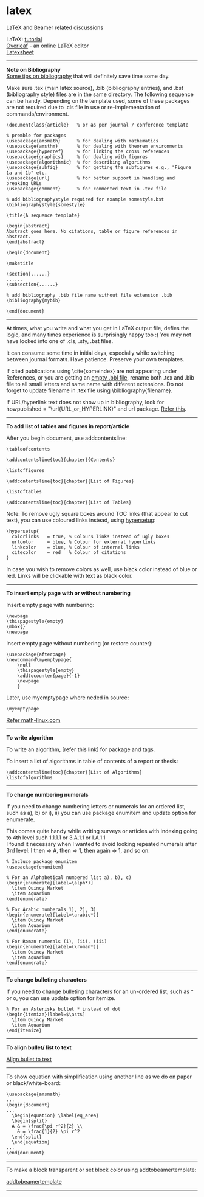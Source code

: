 # latex
LaTeX and Beamer related discussions

LaTeX: [tutorial](https://www.latex-tutorial.com/tutorials/)  
[Overleaf](overleaf.com) - an online LaTeX editor  
[Latexsheet](http://wch.github.io/latexsheet/latexsheet-a4.pdf)  


----

**Note on Bibliography**  
[Some tips on bibliography](https://faculty.math.illinois.edu/~hildebr/tex/bibliographies0.html) that will definitely save time some day.  

Make sure .tex (main latex source), .bib (bibliography entries), and .bst (bibliography style) files are in the same directory. The following sequence can be handy. Depending on the template used, some of these packages are not required due to .cls file in use or re-implementation of commands/environment.  

```
\documentclass{article}   % or as per journal / conference template 

% premble for packages 
\usepackage{amsmath}      % for dealing with mathematics
\usepackage{amsthm}       % for dealing with theorem environments
\usepackage{hyperref}     % for linking the cross references
\usepackage{graphics}     % for dealing with figures
\usepackage{algorithmic}  % for describing algorithms
\usepackage{subfig}       % for getting the subfigures e.g., "Figure 1a and 1b" etc.
\usepackage{url}          % for better support in handling and breaking URLs
\usepackage{comment}      % for commented text in .tex file

% add bibliographystyle required for example somestyle.bst
\bibliographystyle{somestyle}

\title{A sequence template}

\begin{abstract}
Abstract goes here. No citations, table or figure references in abstract. 
\end{abstract}

\begin{document}

\maketitle

\section{......}
......
\subsection{......}

% add bibliography .bib file name without file extension .bib
\bibliography{mybib}

\end{document}
```

----

At times, what you write and what you get in LaTeX output file, defies the logic, and many times experience is surprisingly happy too :) You may not have looked into one of .cls, .sty, .bst files.   

It can consume some time in initial days, especially while switching between journal formats. Have patience. Preserve your own templates.  

If cited publications using \cite{someindex} are not appearing under References, or you are getting an [empty .bbl file](https://tex.stackexchange.com/questions/207664/bibtex-generates-an-empty-bbl-file), rename both .tex and .bib file to all small letters and same name with different extensions. Do not forget to update filename in .tex file using \bibliography{filename}.   

If URL/hyperlink text does not show up in bibliography, look for howpublished = "\url{URL_or_HYPERLINK}" and url package. [Refer this](https://tex.stackexchange.com/questions/35977/how-to-add-a-url-to-a-latex-bibtex-file).   

----

**To add list of tables and figures in report/article** 

After you begin document, use addcontentsline: 

```
\tableofcontents

\addcontentsline{toc}{chapter}{Contents}

\listoffigures

\addcontentsline{toc}{chapter}{List of Figures}

\listoftables

\addcontentsline{toc}{chapter}{List of Tables} 
```

Note: To remove ugly square boxes around TOC links (that appear to cut text), you can use coloured links instead, using [hypersetup](https://en.wikibooks.org/wiki/LaTeX/Hyperlinks):   

```
\hypersetup{
  colorlinks   = true, % Colours links instead of ugly boxes
  urlcolor     = blue, % Colour for external hyperlinks
  linkcolor    = blue, % Colour of internal links
  citecolor    = red   % Colour of citations
}
```
In case you wish to remove colors as well, use black color instead of blue or red. Links will be clickable with text as black color.   

----

**To insert emply page with or without numbering**

Insert empty page with numbering:    
```
\newpage
\thispagestyle{empty}
\mbox{}
\newpage
```

Insert empty page without numbering (or restore counter):   
```
\usepackage{afterpage}
\newcommand\myemptypage{
    \null
    \thispagestyle{empty}
    \addtocounter{page}{-1}
    \newpage
    }
```
Later, use myemptypage where neded in source:   
```
\myemptypage
```
[Refer math-linux.com](https://math-linux.com/latex-26/faq/latex-faq/article/latex-how-to-insert-a-blank-or-empty-page-with-or-without-numbering-thispagestyle-newpage-usepackage-afterpage)    

----

**To write algorithm**

To write an algorithm, [refer this link] for package and tags.   

To insert a list of algorithms in table of contents of a report or thesis:    

```
\addcontentsline{toc}{chapter}{List of Algorithms}
\listofalgorithms
```

----


**To change numbering numerals**  

If you need to change numbering letters or numerals for an ordered list, such as a), b) or i), ii) you can use package enumitem and update option for enumerate.  

This comes quite handy while writing surveys or articles with indexing going to 4th level such 1.1.1.1 or 3.A.1.1 or I.A.1.1  
I found it necessary when I wanted to avoid looking repeated numerals after 3rd level: I then => A, then => 1, then again => 1, and so on. 

```
% Incluce package enumitem  
\usepackage{enumitem} 

% For an Alphabetical numbered list a), b), c) 
\begin{enumerate}[label=\alph*)]
  \item Quincy Market 
  \item Aquarium 
\end{enumerate}

% For Arabic numberals 1), 2), 3) 
\begin{enumerate}[label=\arabic*)]
  \item Quincy Market 
  \item Aquarium 
\end{enumerate}

% For Roman numerals (i), (ii), (iii) 
\begin{enumerate}[label=(\roman*)]
  \item Quincy Market 
  \item Aquarium 
\end{enumerate}
```
---- 

**To change bulleting characters**  

If you need to change bulleting characters for an un-ordered list, such as * or o, you can use update option for itemize.  
```
% For an Asterisks bullet * instead of dot  
\begin{itemize}[label=$\ast$]
  \item Quincy Market 
  \item Aquarium 
\end{itemize}
```
----

**To align bullet/ list to text** 

[Align bullet to text](https://tex.stackexchange.com/questions/195290/align-itemize-bullet-to-text)

----

To show equation with simplification using another line as we do on paper or black/white-board:   

```
\usepackage{amsmath}
...
\begin{document}
...
  \begin{equation} \label{eq_area}
  \begin{split}
  A & = \frac{\pi r^2}{2} \\
    & = \frac{1}{2} \pi r^2
  \end{split}
  \end{equation}
...
\end{document}
```

---- 

To make a block transparent or set block color using addtobeamertemplate:   

[addtobeamertemplate](https://tex.stackexchange.com/questions/18447/how-to-make-a-block-transparent-for-a-background-image)   

----

